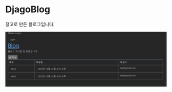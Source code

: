 # DjagoBlog

장고로 만든 블로그입니다.

<img width="1384" alt="image" src="/myapp/static/myapp/images/시작화면.png">
